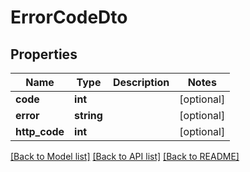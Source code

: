 # ErrorCodeDto

## Properties
Name | Type | Description | Notes
------------ | ------------- | ------------- | -------------
**code** | **int** |  | [optional] 
**error** | **string** |  | [optional] 
**http_code** | **int** |  | [optional] 

[[Back to Model list]](../../README.md#documentation-for-models) [[Back to API list]](../../README.md#documentation-for-api-endpoints) [[Back to README]](../../README.md)

